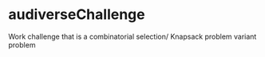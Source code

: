 # audiverseChallenge
Work challenge that is a combinatorial selection/ Knapsack problem variant problem
